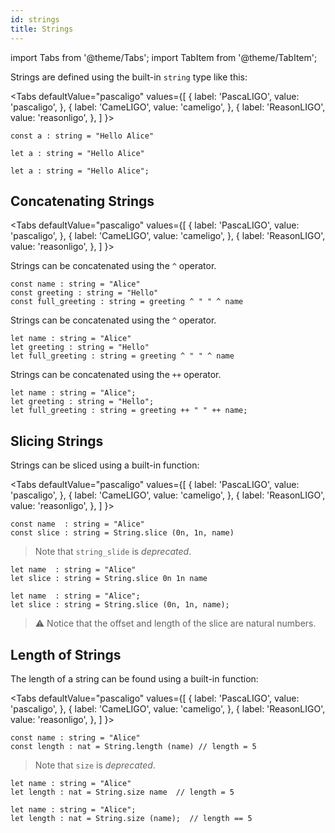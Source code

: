 ```yaml
---
id: strings
title: Strings
---
```


import Tabs from '@theme/Tabs';
import TabItem from '@theme/TabItem';

Strings are defined using the built-in `string` type like this:

<Tabs
  defaultValue="pascaligo"
  values={[
    { label: 'PascaLIGO', value: 'pascaligo', },
    { label: 'CameLIGO', value: 'cameligo', },
    { label: 'ReasonLIGO', value: 'reasonligo', },
  ]
}>
<TabItem value="pascaligo">

```
const a : string = "Hello Alice"
```

</TabItem>
<TabItem value="cameligo">

```
let a : string = "Hello Alice"
```

</TabItem>
<TabItem value="reasonligo">

```reasonligo
let a : string = "Hello Alice";
```

</TabItem>
</Tabs>


## Concatenating Strings

<Tabs
  defaultValue="pascaligo"
  values={[
    { label: 'PascaLIGO', value: 'pascaligo', },
    { label: 'CameLIGO', value: 'cameligo', },
    { label: 'ReasonLIGO', value: 'reasonligo', },
  ]
}>
<TabItem value="pascaligo">

Strings can be concatenated using the `^` operator.

```pascaligo group=a
const name : string = "Alice"
const greeting : string = "Hello"
const full_greeting : string = greeting ^ " " ^ name
```

</TabItem>
<TabItem value="cameligo">

Strings can be concatenated using the `^` operator.

```cameligo group=a
let name : string = "Alice"
let greeting : string = "Hello"
let full_greeting : string = greeting ^ " " ^ name
```

</TabItem>
<TabItem value="reasonligo">

Strings can be concatenated using the `++` operator.

```reasonligo group=a
let name : string = "Alice";
let greeting : string = "Hello";
let full_greeting : string = greeting ++ " " ++ name;
```

</TabItem>
</Tabs>


## Slicing Strings

Strings can be sliced using a built-in function:

<Tabs
  defaultValue="pascaligo"
  values={[
    { label: 'PascaLIGO', value: 'pascaligo', },
    { label: 'CameLIGO', value: 'cameligo', },
    { label: 'ReasonLIGO', value: 'reasonligo', },
  ]
}>
<TabItem value="pascaligo">

```pascaligo group=b
const name  : string = "Alice"
const slice : string = String.slice (0n, 1n, name)
```

> Note that `string_slide` is *deprecated*.

</TabItem>
<TabItem value="cameligo">

```cameligo group=b
let name  : string = "Alice"
let slice : string = String.slice 0n 1n name
```

</TabItem>
<TabItem value="reasonligo">

```reasonligo group=b
let name  : string = "Alice";
let slice : string = String.slice (0n, 1n, name);
```

</TabItem>
</Tabs>

> ⚠️ Notice that the offset and length of the slice are natural
> numbers.

## Length of Strings

The length of a string can be found using a built-in function:

<Tabs
  defaultValue="pascaligo"
  values={[
    { label: 'PascaLIGO', value: 'pascaligo', },
    { label: 'CameLIGO', value: 'cameligo', },
    { label: 'ReasonLIGO', value: 'reasonligo', },
  ]
}>
<TabItem value="pascaligo">

```pascaligo group=c
const name : string = "Alice"
const length : nat = String.length (name) // length = 5
```

> Note that `size` is *deprecated*.

</TabItem>
<TabItem value="cameligo">

```cameligo group=c
let name : string = "Alice"
let length : nat = String.size name  // length = 5
```

</TabItem>
<TabItem value="reasonligo">

```reasonligo group=c
let name : string = "Alice";
let length : nat = String.size (name);  // length == 5
```

</TabItem>
</Tabs>
